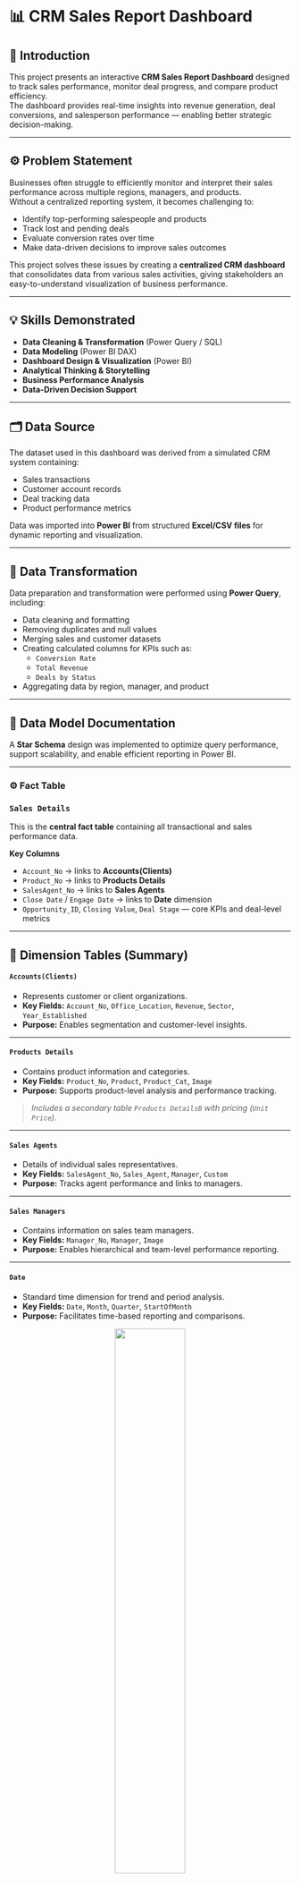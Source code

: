 # 📊 CRM Sales Report Dashboard

## 🧭 Introduction  
This project presents an interactive **CRM Sales Report Dashboard** designed to track sales performance, monitor deal progress, and compare product efficiency.  
The dashboard provides real-time insights into revenue generation, deal conversions, and salesperson performance — enabling better strategic decision-making.

---

## ⚙️ Problem Statement  
Businesses often struggle to efficiently monitor and interpret their sales performance across multiple regions, managers, and products.  
Without a centralized reporting system, it becomes challenging to:
- Identify top-performing salespeople and products  
- Track lost and pending deals  
- Evaluate conversion rates over time  
- Make data-driven decisions to improve sales outcomes  

This project solves these issues by creating a **centralized CRM dashboard** that consolidates data from various sales activities, giving stakeholders an easy-to-understand visualization of business performance.

---

## 💡 Skills Demonstrated  
- **Data Cleaning & Transformation** (Power Query / SQL)  
- **Data Modeling** (Power BI DAX)  
- **Dashboard Design & Visualization** (Power BI)  
- **Analytical Thinking & Storytelling**  
- **Business Performance Analysis**  
- **Data-Driven Decision Support**

---

## 🗂️ Data Source  
The dataset used in this dashboard was derived from a simulated CRM system containing:
- Sales transactions  
- Customer account records  
- Deal tracking data  
- Product performance metrics  

Data was imported into **Power BI** from structured **Excel/CSV files** for dynamic reporting and visualization.

---

## 🔄 Data Transformation  
Data preparation and transformation were performed using **Power Query**, including:
- Data cleaning and formatting  
- Removing duplicates and null values  
- Merging sales and customer datasets  
- Creating calculated columns for KPIs such as:
  - `Conversion Rate`
  - `Total Revenue`
  - `Deals by Status`
- Aggregating data by region, manager, and product  

---

## 🧩 Data Model Documentation

A **Star Schema** design was implemented to optimize query performance, support scalability, and enable efficient reporting in Power BI.

---

### ⚙️ Fact Table

### **`Sales Details`**
This is the **central fact table** containing all transactional and sales performance data.

**Key Columns**
- `Account_No` → links to **Accounts(Clients)**
- `Product_No` → links to **Products Details**
- `SalesAgent_No` → links to **Sales Agents**
- `Close Date` / `Engage Date` → links to **Date** dimension
- `Opportunity_ID`, `Closing Value`, `Deal Stage` — core KPIs and deal-level metrics

---
## 🧱 Dimension Tables (Summary)

#### **`Accounts(Clients)`**
- Represents customer or client organizations.  
- **Key Fields:** `Account_No`, `Office_Location`, `Revenue`, `Sector`, `Year_Established`  
- **Purpose:** Enables segmentation and customer-level insights.  

---

#### **`Products Details`**
- Contains product information and categories.  
- **Key Fields:** `Product_No`, `Product`, `Product_Cat`, `Image`  
- **Purpose:** Supports product-level analysis and performance tracking.  
> *Includes a secondary table `Products DetailsB` with pricing (`Unit Price`).*

---

#### **`Sales Agents`**
- Details of individual sales representatives.  
- **Key Fields:** `SalesAgent_No`, `Sales_Agent`, `Manager`, `Custom`  
- **Purpose:** Tracks agent performance and links to managers.  

---

#### **`Sales Managers`**
- Contains information on sales team managers.  
- **Key Fields:** `Manager_No`, `Manager`, `Image`  
- **Purpose:** Enables hierarchical and team-level performance reporting.  

---

#### **`Date`**
- Standard time dimension for trend and period analysis.  
- **Key Fields:** `Date`, `Month`, `Quarter`, `StartOfMonth`  
- **Purpose:** Facilitates time-based reporting and comparisons.  

<p align="center">
  <img src="./Model.png" width="50%">
</p>

---

## 📈 Analysis & Visualization  
The dashboard is divided into two pages:

### **1. CRM Sales Overview**
- Displays key metrics like total revenue, conversion rate, and deal performance.  
- Highlights top 3 salespeople and regional manager performance.  
- Includes a monthly revenue trend chart.

### **2. Product Comparison Page**
- Compares products based on revenue, account creation, and conversion rate.  
- Displays side-by-side performance analysis across time.

**Key Insights:**
- 💰 **Total Revenue:** $9.48M  
- ⚡ **Conversion Rate:** 62.25%  
- 🏆 **Top Salesperson:** Darcel Schlecht  
- ⭐ **Best Product:** GTX Pro  

<p align="center">
  <img src="Dashboard_Visual/Dashboard.png" width="40%">
   <img src="Dashboard_Visual/Com_Dashboard.png" width="40%">
  <img src="Dashboard_Visual/Dashboard_2.png" width="40%">
</p>

#### Click here     [![Power BI](https://img.shields.io/badge/Power_BI-F2C80F?style=for-the-badge&logo=power-bi&logoColor=white)](https://app.powerbi.com/view?r=eyJrIjoiN2UzODg0ZjQtN2I1My00MTE0LWE4OGUtMjQ2YWI1NjhiZGZmIiwidCI6IjliNzM1NzJmLTFmN2UtNGEwMy04ZTE1LTM4MzNkYjQxNmYwYyJ9)
---

## 🧠 Conclusion  
The CRM Sales Dashboard consolidates multiple data sources into a single reporting platform.  
It enables management to:
- Track performance in real-time  
- Identify growth opportunities  
- Understand deal bottlenecks  
- Promote data-driven decision-making  

---

## 🚀 Recommendations  
- Replicate strategies used by top performers (e.g., Darcel Schlecht)  
- Investigate causes of lost deals and address customer concerns  
- Promote high-performing products (e.g., GTX Pro) in other regions  
- Conduct monthly performance reviews using this dashboard  

---

## 🧰 Tools Used  
| Tool | Purpose |
|------|----------|
| **Power BI** | Data visualization and dashboard creation |
| **Power Query** | Data cleaning and transformation |
| **DAX (Data Analysis Expressions)** | Calculations and measures |
| **Excel / CSV** | Source data import |

---

## 🏁 Outcome  
This project showcases my ability to design, model, and visualize CRM data efficiently.  
The dashboard provides stakeholders with actionable insights that drive performance and growth.

---

⭐ **If you like this project, don’t forget to star this repository!**
